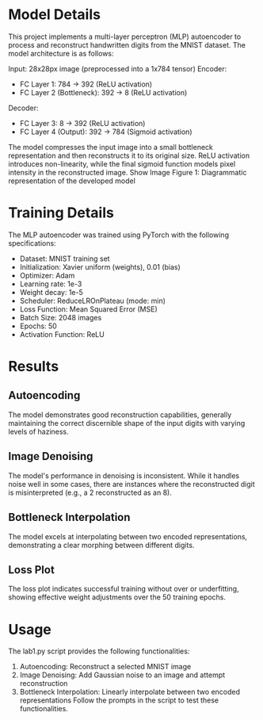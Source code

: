 # Model Details
This project implements a multi-layer perceptron (MLP) autoencoder to process and reconstruct handwritten digits from the MNIST dataset. The model architecture is as follows:

Input: 28x28px image (preprocessed into a 1x784 tensor)
Encoder:
- FC Layer 1: 784 -> 392 (ReLU activation)
- FC Layer 2 (Bottleneck): 392 -> 8 (ReLU activation)

Decoder:
- FC Layer 3: 8 -> 392 (ReLU activation)
- FC Layer 4 (Output): 392 -> 784 (Sigmoid activation)

The model compresses the input image into a small bottleneck representation and then reconstructs it to its original size. ReLU activation introduces non-linearity, while the final sigmoid function models pixel intensity in the reconstructed image.
Show Image
Figure 1: Diagrammatic representation of the developed model
# Training Details
The MLP autoencoder was trained using PyTorch with the following specifications:
- Dataset: MNIST training set
- Initialization: Xavier uniform (weights), 0.01 (bias)
- Optimizer: Adam
- Learning rate: 1e-3
- Weight decay: 1e-5
- Scheduler: ReduceLROnPlateau (mode: min)
- Loss Function: Mean Squared Error (MSE)
- Batch Size: 2048 images
- Epochs: 50
- Activation Function: ReLU

# Results
## Autoencoding
The model demonstrates good reconstruction capabilities, generally maintaining the correct discernible shape of the input digits with varying levels of haziness.

## Image Denoising
The model's performance in denoising is inconsistent. While it handles noise well in some cases, there are instances where the reconstructed digit is misinterpreted (e.g., a 2 reconstructed as an 8).

## Bottleneck Interpolation
The model excels at interpolating between two encoded representations, demonstrating a clear morphing between different digits.

## Loss Plot
The loss plot indicates successful training without over or underfitting, showing effective weight adjustments over the 50 training epochs.

# Usage
The lab1.py script provides the following functionalities:
1. Autoencoding: Reconstruct a selected MNIST image
2. Image Denoising: Add Gaussian noise to an image and attempt reconstruction
3. Bottleneck Interpolation: Linearly interpolate between two encoded representations
Follow the prompts in the script to test these functionalities.

